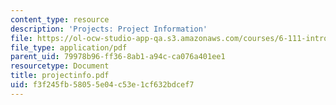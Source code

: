 ```yaml
---
content_type: resource
description: 'Projects: Project Information'
file: https://ol-ocw-studio-app-qa.s3.amazonaws.com/courses/6-111-introductory-digital-systems-laboratory-fall-2002/f3f245fb58055e04c53e1cf632bdcef7_projectinfo.pdf
file_type: application/pdf
parent_uid: 79978b96-ff36-8ab1-a94c-ca076a401ee1
resourcetype: Document
title: projectinfo.pdf
uid: f3f245fb-5805-5e04-c53e-1cf632bdcef7
---
```

